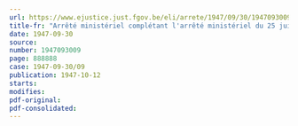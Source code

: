 ```yaml
---
url: https://www.ejustice.just.fgov.be/eli/arrete/1947/09/30/1947093009/justel
title-fr: "Arrêté ministériel complétant l'arrêté ministériel du 25 juillet 1947, réglementant les prix du lait évaporé en boites (abrogé par AM 28-04-1948)"
date: 1947-09-30
source:
number: 1947093009
page: 888888
case: 1947-09-30/09
publication: 1947-10-12
starts:
modifies:
pdf-original:
pdf-consolidated:
---
```


